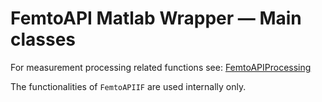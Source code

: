 # FemtoAPI Matlab Wrapper — Main classes

For measurement processing related functions see:
[FemtoAPIProcessing](https://github.com/Femtonics/FemtoAPI/blob/Atlas/Matlab/+femtoAPI/src/FemtoAPIProcessing)  

The functionalities of ```FemtoAPIIF``` are used internally only.